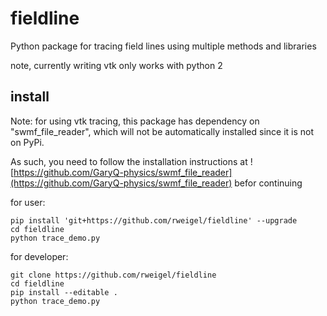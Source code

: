 # fieldline
Python package for tracing field lines using multiple methods and libraries

note, currently writing vtk only works with python 2

## install

Note: for using vtk tracing, this package has dependency on "swmf_file_reader",
which will not be automatically installed since it is not on PyPi.

As such, you need to follow the installation instructions at
![https://github.com/GaryQ-physics/swmf_file_reader](https://github.com/GaryQ-physics/swmf_file_reader)
befor continuing

for user:
```
pip install 'git+https://github.com/rweigel/fieldline' --upgrade
cd fieldline
python trace_demo.py
```

for developer:
```
git clone https://github.com/rweigel/fieldline
cd fieldline
pip install --editable .
python trace_demo.py
```
